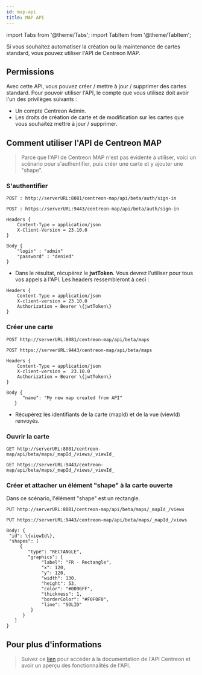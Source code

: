 ```yaml
---
id: map-api
title: MAP API
---
```


import Tabs from '@theme/Tabs';
import TabItem from '@theme/TabItem';

Si vous souhaitez automatiser la création ou la maintenance de cartes standard, vous pouvez utiliser l'API de Centreon MAP.

## Permissions

Avec cette API, vous pouvez créer / mettre à jour / supprimer des cartes standard. Pour pouvoir utiliser l'API, le compte que vous utilisez doit avoir l'un des privilèges suivants :

- Un compte Centreon Admin.
- Les droits de création de carte et de modification sur les cartes que vous souhaitez mettre à jour / supprimer.

## Comment utiliser l'API de Centreon MAP

> Parce que l'API de Centreon MAP n'est pas évidente à utiliser, voici un scénario pour s'authentifier, puis créer une carte et y ajouter une "shape".

### S'authentifier

<Tabs groupId="sync">
<TabItem value="HTTP" label="HTTP">

```
POST : http://serverURL:8081/centreon-map/api/beta/auth/sign-in
```

</TabItem>

<TabItem value="HTTPS" label="HTTPS">

```
POST : https://serverURL:9443/centreon-map/api/beta/auth/sign-in
```

</TabItem>
</Tabs>

```
Headers {
    Content-Type = application/json
    X-Client-Version = 23.10.0
}

Body {
    "login" : "admin"
    "password" : "denied"
}
```

- Dans le résultat, récupérez le **jwtToken**. Vous devrez l'utiliser pour tous vos appels à l'API. Les headers ressembleront à ceci :

```
Headers {
    Content-Type = application/json
    X-client-version = 23.10.0
    Authorization = Bearer \{jwtToken\}
}
```

### Créer une carte

<Tabs groupId="sync">
<TabItem value="HTTP" label="HTTP">

```
POST http://serverURL:8081/centreon-map/api/beta/maps
```

</TabItem>

<TabItem value="HTTPS" label="HTTPS">

```
POST https://serverURL:9443/centreon-map/api/beta/maps
```

</TabItem>
</Tabs>

```
Headers {
    Content-Type = application/json
    X-client-version =  23.10.0
    Authorization = Bearer \{jwtToken\}
}

Body {
      "name": "My new map created from API"
   }
```

- Récupérez les identifiants de la carte (mapId) et de la vue (viewId) renvoyés.

### Ouvrir la carte

<Tabs groupId="sync">
<TabItem value="HTTP" label="HTTP">

```
GET http://serverURL:8081/centreon-map/api/beta/maps/_mapId_/views/_viewId_
```

</TabItem>

<TabItem value="HTTPS" label="HTTPS">

```
GET https://serverURL:9443/centreon-map/api/beta/maps/_mapId_/views/_viewId_
```

</TabItem>
</Tabs>

### Créer et attacher un élément "shape" à la carte ouverte

Dans ce scénario, l'élément "shape" est un rectangle.

<Tabs groupId="sync">
<TabItem value="HTTP" label="HTTP">

```
PUT http://serverURL:8081/centreon-map/api/beta/maps/_mapId_/views
```

</TabItem>

<TabItem value="HTTPS" label="HTTPS">

```
PUT https://serverURL:9443/centreon-map/api/beta/maps/_mapId_/views
```

</TabItem>
</Tabs>

```
Body: {
 "id": \{viewId\},
 "shapes": [
     {
        "type": "RECTANGLE",
        "graphics": {
             "label": "FR - Rectangle",
             "x": 120,
             "y": 120,
             "width": 130,
             "height": 53,
             "color": "#0096FF",
             "thickness": 1,
             "borderColor": "#F0F0F0",
             "line": "SOLID"
         }
      }
   ]
}
```

## Pour plus d'informations

> Suivez ce [lien](https://docs-api.centreon.com/api/centreon-map/23.10/) pour accéder à la documentation de l'API Centreon et avoir un aperçu des fonctionnalités de l'API.
